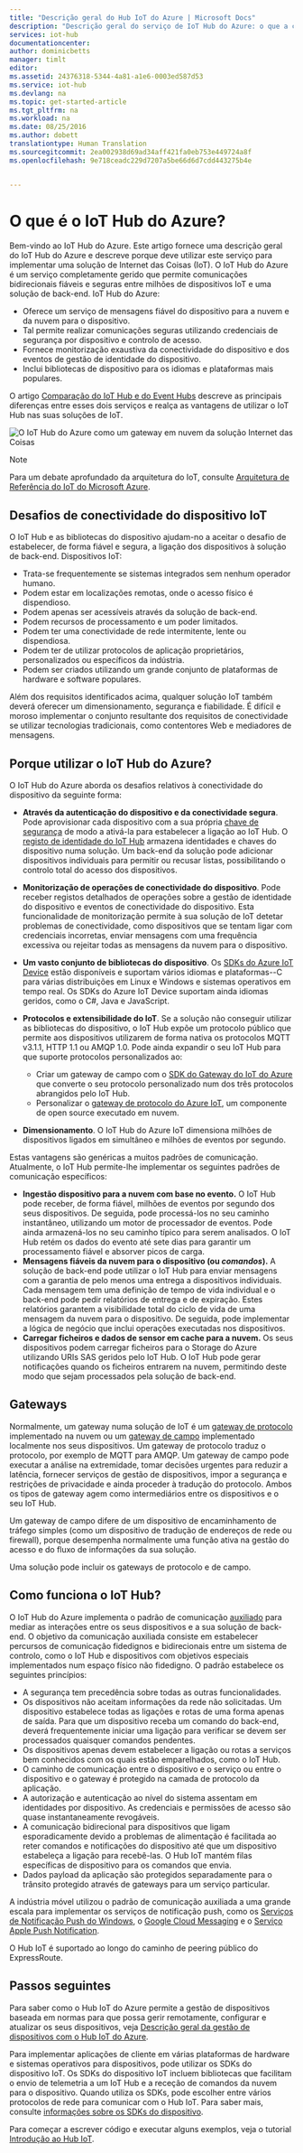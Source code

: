 ```yaml
---
title: "Descrição geral do Hub IoT do Azure | Microsoft Docs"
description: "Descrição geral do serviço de IoT Hub do Azure: o que a conectividade do dispositivo IoT Hub, os padrões de comunicação da Internet das Coisas e o padrão de comunicação auxiliado"
services: iot-hub
documentationcenter: 
author: dominicbetts
manager: timlt
editor: 
ms.assetid: 24376318-5344-4a81-a1e6-0003ed587d53
ms.service: iot-hub
ms.devlang: na
ms.topic: get-started-article
ms.tgt_pltfrm: na
ms.workload: na
ms.date: 08/25/2016
ms.author: dobett
translationtype: Human Translation
ms.sourcegitcommit: 2ea002938d69ad34aff421fa0eb753e449724a8f
ms.openlocfilehash: 9e718ceadc229d7207a5be66d6d7cdd443275b4e


---
```

# <a name="what-is-azure-iot-hub"></a>O que é o IoT Hub do Azure?
Bem-vindo ao IoT Hub do Azure. Este artigo fornece uma descrição geral do IoT Hub do Azure e descreve porque deve utilizar este serviço para implementar uma solução de Internet das Coisas (IoT). O IoT Hub do Azure é um serviço completamente gerido que permite comunicações bidirecionais fiáveis e seguras entre milhões de dispositivos IoT e uma solução de back-end. IoT Hub do Azure:

* Oferece um serviço de mensagens fiável do dispositivo para a nuvem e da nuvem para o dispositivo.
* Tal permite realizar comunicações seguras utilizando credenciais de segurança por dispositivo e controlo de acesso.
* Fornece monitorização exaustiva da conectividade do dispositivo e dos eventos de gestão de identidade do dispositivo.
* Inclui bibliotecas de dispositivo para os idiomas e plataformas mais populares.

O artigo [Comparação do IoT Hub e do Event Hubs][lnk-compare] descreve as principais diferenças entre esses dois serviços e realça as vantagens de utilizar o IoT Hub nas suas soluções de IoT.

![O IoT Hub do Azure como um gateway em nuvem da solução Internet das Coisas][img-architecture]

> [!NOTE]
> Para um debate aprofundado da arquitetura do IoT, consulte [Arquitetura de Referência do IoT do Microsoft Azure][lnk-refarch].
> 
> 

## <a name="iot-deviceconnectivity-challenges"></a>Desafios de conectividade do dispositivo IoT
O IoT Hub e as bibliotecas do dispositivo ajudam-no a aceitar o desafio de estabelecer, de forma fiável e segura, a ligação dos dispositivos à solução de back-end. Dispositivos IoT:

* Trata-se frequentemente se sistemas integrados sem nenhum operador humano.
* Podem estar em localizações remotas, onde o acesso físico é dispendioso.
* Podem apenas ser acessíveis através da solução de back-end.
* Podem recursos de processamento e um poder limitados.
* Podem ter uma conectividade de rede intermitente, lente ou dispendiosa.
* Podem ter de utilizar protocolos de aplicação proprietários, personalizados ou específicos da indústria.
* Podem ser criados utilizando um grande conjunto de plataformas de hardware e software populares.

Além dos requisitos identificados acima, qualquer solução IoT também deverá oferecer um dimensionamento, segurança e fiabilidade. É difícil e moroso implementar o conjunto resultante dos requisitos de conectividade se utilizar tecnologias tradicionais, como contentores Web e mediadores de mensagens.

## <a name="why-use-azure-iot-hub"></a>Porque utilizar o IoT Hub do Azure?
O IoT Hub do Azure aborda os desafios relativos à conectividade do dispositivo da seguinte forma:

* **Através da autenticação do dispositivo e da conectividade segura**. Pode aprovisionar cada dispositivo com a sua própria [chave de segurança][lnk-devguide-security] de modo a ativá-la para estabelecer a ligação ao IoT Hub. O [registo de identidade do IoT Hub][lnk-devguide-identityregistry] armazena identidades e chaves do dispositivo numa solução. Um back-end da solução pode adicionar dispositivos individuais para permitir ou recusar listas, possibilitando o controlo total do acesso dos dispositivos.
* **Monitorização de operações de conectividade do dispositivo**. Pode receber registos detalhados de operações sobre a gestão de identidade do dispositivo e eventos de conectividade do dispositivo. Esta funcionalidade de monitorização permite à sua solução de IoT detetar problemas de conectividade, como dispositivos que se tentam ligar com credenciais incorretas, enviar mensagens com uma frequência excessiva ou rejeitar todas as mensagens da nuvem para o dispositivo.
* **Um vasto conjunto de bibliotecas do dispositivo**. Os [SDKs do Azure IoT Device][lnk-device-sdks] estão disponíveis e suportam vários idiomas e plataformas--C para várias distribuições em Linux e Windows e sistemas operativos em tempo real. Os SDKs do Azure IoT Device suportam ainda idiomas geridos, como o C#, Java e JavaScript.
* **Protocolos e extensibilidade do IoT**. Se a solução não conseguir utilizar as bibliotecas do dispositivo, o IoT Hub expõe um protocolo público que permite aos dispositivos utilizarem de forma nativa os protocolos MQTT v3.1.1, HTTP 1.1 ou AMQP 1.0.  Pode ainda expandir o seu IoT Hub para que suporte protocolos personalizados ao:
  
  * Criar um gateway de campo com o [SDK do Gateway do IoT do Azure][lnk-gateway-sdk] que converte o seu protocolo personalizado num dos três protocolos abrangidos pelo IoT Hub. 
  * Personalizar o [gateway de protocolo do Azure IoT][protocol-gateway], um componente de open source executado em nuvem.
* **Dimensionamento**. O IoT Hub do Azure IoT dimensiona milhões de dispositivos ligados em simultâneo e milhões de eventos por segundo.

Estas vantagens são genéricas a muitos padrões de comunicação. Atualmente, o IoT Hub permite-lhe implementar os seguintes padrões de comunicação específicos:

* **Ingestão dispositivo para a nuvem com base no evento.** O IoT Hub pode receber, de forma fiável, milhões de eventos por segundo dos seus dispositivos. De seguida, pode processá-los no seu caminho instantâneo, utilizando um motor de processador de eventos. Pode ainda armazená-los no seu caminho típico para serem analisados. O IoT Hub retém os dados do evento até sete dias para garantir um processamento fiável e absorver picos de carga.
* **Mensagens fiáveis da nuvem para o dispositivo (ou *comandos*).** A solução de back-end pode utilizar o IoT Hub para enviar mensagens com a garantia de pelo menos uma entrega a dispositivos individuais. Cada mensagem tem uma definição de tempo de vida individual e o back-end pode pedir relatórios de entrega e de expiração. Estes relatórios garantem a visibilidade total do ciclo de vida de uma mensagem da nuvem para o dispositivo. De seguida, pode implementar a lógica de negócio que inclui operações executadas nos dispositivos.
* **Carregar ficheiros e dados de sensor em cache para a nuvem.** Os seus dispositivos podem carregar ficheiros para o Storage do Azure utilizando URIs SAS geridos pelo IoT Hub. O IoT Hub pode gerar notificações quando os ficheiros entrarem na nuvem, permitindo deste modo que sejam processados pela solução de back-end.

## <a name="gateways"></a>Gateways
Normalmente, um gateway numa solução de IoT é um [gateway de protocolo][lnk-gateway] implementado na nuvem ou um [gateway de campo][lnk-field-gateway] implementado localmente nos seus dispositivos. Um gateway de protocolo traduz o protocolo, por exemplo de MQTT para AMQP. Um gateway de campo pode executar a análise na extremidade, tomar decisões urgentes para reduzir a latência, fornecer serviços de gestão de dispositivos, impor a segurança e restrições de privacidade e ainda proceder à tradução do protocolo. Ambos os tipos de gateway agem como intermediários entre os dispositivos e o seu IoT Hub.

Um gateway de campo difere de um dispositivo de encaminhamento de tráfego simples (como um dispositivo de tradução de endereços de rede ou firewall), porque desempenha normalmente uma função ativa na gestão do acesso e do fluxo de informações da sua solução.

Uma solução pode incluir os gateways de protocolo e de campo.

## <a name="how-does-iot-hub-work"></a>Como funciona o IoT Hub?
O IoT Hub do Azure implementa o padrão de comunicação [auxiliado][lnk-service-assisted-pattern] para mediar as interações entre os seus dispositivos e a sua solução de back-end. O objetivo da comunicação auxiliada consiste em estabelecer percursos de comunicação fidedignos e bidirecionais entre um sistema de controlo, como o IoT Hub e dispositivos com objetivos especiais implementados num espaço físico não fidedigno. O padrão estabelece os seguintes princípios:

* A segurança tem precedência sobre todas as outras funcionalidades.
* Os dispositivos não aceitam informações da rede não solicitadas. Um dispositivo estabelece todas as ligações e rotas de uma forma apenas de saída. Para que um dispositivo receba um comando do back-end, deverá frequentemente iniciar uma ligação para verificar se devem ser processados quaisquer comandos pendentes.
* Os dispositivos apenas devem estabelecer a ligação ou rotas a serviços bem conhecidos com os quais estão emparelhados, como o IoT Hub.
* O caminho de comunicação entre o dispositivo e o serviço ou entre o dispositivo e o gateway é protegido na camada de protocolo da aplicação.
* A autorização e autenticação ao nível do sistema assentam em identidades por dispositivo. As credenciais e permissões de acesso são quase instantaneamente revogáveis.
* A comunicação bidirecional para dispositivos que ligam esporadicamente devido a problemas de alimentação é facilitada ao reter comandos e notificações do dispositivo até que um dispositivo estabeleça a ligação para recebê-las. O Hub IoT mantém filas específicas de dispositivo para os comandos que envia.
* Dados payload da aplicação são protegidos separadamente para o trânsito protegido através de gateways para um serviço particular.

A indústria móvel utilizou o padrão de comunicação auxiliada a uma grande escala para implementar os serviços de notificação push, como os [Serviços de Notificação Push do Windows][lnk-wns], o [Google Cloud Messaging][lnk-google-messaging] e o [Serviço Apple Push Notification][lnk-apple-push].

O Hub IoT é suportado ao longo do caminho de peering público do ExpressRoute.

## <a name="next-steps"></a>Passos seguintes
Para saber como o Hub IoT do Azure permite a gestão de dispositivos baseada em normas para que possa gerir remotamente, configurar e atualizar os seus dispositivos, veja [Descrição geral da gestão de dispositivos com o Hub IoT do Azure][lnk-device-management].

Para implementar aplicações de cliente em várias plataformas de hardware e sistemas operativos para dispositivos, pode utilizar os SDKs do dispositivo IoT. Os SDKs do dispositivo IoT incluem bibliotecas que facilitam o envio de telemetria a um IoT Hub e a receção de comandos da nuvem para o dispositivo. Quando utiliza os SDKs, pode escolher entre vários protocolos de rede para comunicar com o Hub IoT. Para saber mais, consulte [informações sobre os SDKs do dispositivo][lnk-device-sdks].

Para começar a escrever código e executar alguns exemplos, veja o tutorial [Introdução ao Hub IoT][lnk-get-started].

[img-architecture]: media/iot-hub-what-is-iot-hub/hubarchitecture.png


[lnk-get-started]: iot-hub-csharp-csharp-getstarted.md
[protocol-gateway]: https://github.com/Azure/azure-iot-protocol-gateway/blob/master/README.md
[lnk-service-assisted-pattern]: http://blogs.msdn.com/b/clemensv/archive/2014/02/10/service-assisted-communication-for-connected-devices.aspx "Comunicação auxiliada, mensagem de blogue por Clemens Vasters"
[lnk-compare]: iot-hub-compare-event-hubs.md
[lnk-gateway]: iot-hub-protocol-gateway.md
[lnk-field-gateway]: iot-hub-devguide-endpoints.md#field-gateways
[lnk-devguide-identityregistry]: iot-hub-devguide-identity-registry.md
[lnk-devguide-security]: iot-hub-devguide-security.md
[lnk-wns]: https://msdn.microsoft.com/library/windows/apps/mt187203.aspx
[lnk-google-messaging]: https://developers.google.com/cloud-messaging/
[lnk-apple-push]: https://developer.apple.com/library/ios/documentation/NetworkingInternet/Conceptual/RemoteNotificationsPG/Chapters/ApplePushService.html#//apple_ref/doc/uid/TP40008194-CH100-SW9
[lnk-device-sdks]: https://github.com/Azure/azure-iot-sdks
[lnk-refarch]: http://download.microsoft.com/download/A/4/D/A4DAD253-BC21-41D3-B9D9-87D2AE6F0719/Microsoft_Azure_IoT_Reference_Architecture.pdf
[lnk-gateway-sdk]: https://github.com/Azure/azure-iot-gateway-sdk
[lnk-device-management]: iot-hub-device-management-overview.md



<!--HONumber=Nov16_HO2-->


